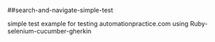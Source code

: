##search-and-navigate-simple-test


simple test example for testing automationpractice.com using Ruby-selenium-cucumber-gherkin
